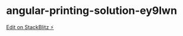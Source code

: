 # angular-printing-solution-ey9lwn

[Edit on StackBlitz ⚡️](https://stackblitz.com/edit/angular-printing-solution-ey9lwn)
